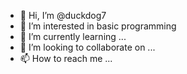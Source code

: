 - 👋 Hi, I’m @duckdog7
- 👀 I’m interested in basic programming
- 🌱 I’m currently learning ...
- 💞️ I’m looking to collaborate on ...
- 📫 How to reach me ...

<!---
duckdog7/duckdog7 is a ✨ special ✨ repository because its `README.md` (this file) appears on your GitHub profile.
You can click the Preview link to take a look at your changes.
--->
